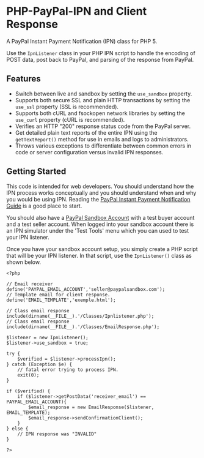PHP-PayPal-IPN and Client Response
==================================

A PayPal Instant Payment Notification (IPN) class for PHP 5. 

Use the `IpnListener` class in your PHP IPN script to handle the encoding 
of POST data, post back to PayPal, and parsing of the response from PayPal.


Features
--------

* Switch between live and sandbox by setting the `use_sandbox` property.
* Supports both secure SSL and plain HTTP transactions by setting the `use_ssl`
  property (SSL is recommended).
* Supports both cURL and fsockopen network libraries by setting the `use_curl`
  property (cURL is recommended).
* Verifies an HTTP &quot;200&quot; response status code from the PayPal server.
* Get detailed plain text reports of the entire IPN using the `getTextReport()` 
  method for use in emails and logs to administrators.
* Throws various exceptions to differentiate between common errors in code or
  server configuration versus invalid IPN responses.


Getting Started
---------------

This code is intended for web developers. You should understand how the IPN
process works conceptually and you should understand when and why you would be
using IPN. Reading the [PayPal Instant Payment Notification Guide][1] is a good
place to start.

You should also have a [PayPal Sandbox Account][2] with a test buyer account and
a test seller account. When logged into your sandbox account there is an IPN
simulator under the 'Test Tools' menu which you can used to test your IPN 
listener.

[1]: https://cms.paypal.com/cms_content/US/en_US/files/developer/IPNGuide.pdf
[2]: https://developer.paypal.com

Once you have your sandbox account setup, you simply create a PHP script that
will be your IPN listener. In that script, use the `IpnListener()` class as shown
below.

    <?php

    // Email receiver
    define('PAYPAL_EMAIL_ACCOUNT','seller@paypalsandbox.com');
    // Template email for client response.
    define('EMAIL_TEMPLATE','exemple.html');
    
    // Class email response
    include(dirname(__FILE__).'/Classes/Ipnlistener.php');
    // Class email response
    include(dirname(__FILE__).'/Classes/EmailResponse.php');

    $listener = new IpnListener();
    $listener->use_sandbox = true;

    try {
        $verified = $listener->processIpn();
    } catch (Exception $e) {
        // fatal error trying to process IPN.
        exit(0);
    }

    if ($verified) {
        if ($listener->getPostData('receiver_email') == PAYPAL_EMAIL_ACCOUNT){
            $email_response = new EmailResponse($listener, EMAIL_TEMPLATE);
            $email_response->sendConfirmationClient();
        }
    } else {
        // IPN response was "INVALID"
    }

    ?>
